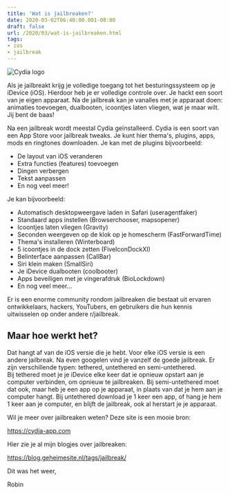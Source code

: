 ```yaml
---
title: 'Wat is jailbreaken?'
date: 2020-03-02T06:40:00.001-08:00
draft: false
url: /2020/03/wat-is-jailbreaken.html
tags: 
- ios
- jailbreak
---
```


![Cydia logo](https://upload.wikimedia.org/wikipedia/commons/8/8b/Cydia_logo.png)

Als je jailbreakt krijg je volledige toegang tot het besturingssysteem op je iDevice (iOS). Hierdoor heb je er volledige controle over. Je hackt een soort van je eigen apparaat. Na de jailbreak kan je vanalles met je apparaat doen: animaties toevoegen, dualbooten, icoontjes laten vliegen, wat je maar wilt. Jij bent de baas!  
  
Na een jailbreak wordt meestal Cydia geïnstalleerd. Cydia is een soort van een App Store voor jailbreak tweaks. Je kunt hier thema's, plugins, apps, mods en ringtones downloaden. Je kan met de plugins bijvoorbeeld:

*   De layout van iOS veranderen
*   Extra functies (features) toevoegen
*   Dingen verbergen
*   Tekst aanpassen
*   En nog veel meer!

Je kan bijvoorbeeld:

*   Automatisch desktopweergave laden in Safari (useragentfaker)
*   Standaard apps instellen (Browserchooser, mapsopener)
*   Icoontjes laten vliegen (Gravity)
*   Seconden weergeven op de klok op je homescherm (FastForwardTime)
*   Thema's installeren (Winterboard)
*   5 icoontjes in de dock zetten (FiveIconDockXI)
*   Belinterface aanpassen (CallBar)
*   Siri klein maken (SmallSiri)
*   Je iDevice dualbooten (coolbooter)
*   Apps beveiligen met je vingerafdruk (BioLockdown)
*   En nog veel meer...

Er is een enorme community rondom jailbreaken die bestaat uit ervaren ontwikkelaars, hackers, YouTubers, en gebruikers die hun kennis uitwisselen op onder andere r/jailbreak.

## Maar hoe werkt het?

Dat hangt af van de iOS versie die je hebt. Voor elke iOS versie is een andere jailbreak. Na even googelen vind je vanzelf de goede jailbreak. Er zijn verschillende typen: tethered, untethered en semi-untethered. Bij tethered moet je je iDevice elke keer dat ie opnieuw opstart aan je computer verbinden, om opnieuw te jailbreaken. Bij semi-untethered moet dat ook, maar heb je een app op je apparaat, in plaats van dat je hem aan je computer hangt. Bij untethered download je 1 keer een app, of hang je hem 1 keer aan je computer, en blijft de jailbreak, ook al herstart je je apparaat.

Wil je meer over jailbreaken weten? Deze site is een mooie bron:

<https://cydia-app.com>

Hier zie je al mijn blogjes over jailbreaken:

<https://blog.geheimesite.nl/tags/jailbreak/>

Dit was het weer,

Robin
